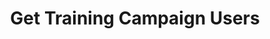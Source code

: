 ---
title: Get Training Campaign Users
excerpt: List all users enrolled in a training campaign.
api:
  file: spec.json
  operationId: get_trainingcampaigns-trainingcampaignid-users
hidden: false
---